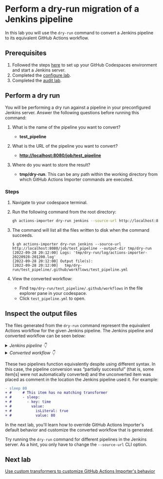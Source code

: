 # Perform a dry-run migration of a Jenkins pipeline

In this lab you will use the `dry-run` command to convert a Jenkins pipeline to its equivalent GitHub Actions workflow.

## Prerequisites

1. Followed the steps [here](./readme.md#configure-your-codespace) to set up your GitHub Codespaces environment and start a Jenkins server.
2. Completed the [configure lab](./1-configure.md#configuring-credentials).
3. Completed the [audit lab](./2-audit.md).

## Perform a dry run

You will be performing a dry run against a pipeline in your preconfigured Jenkins server. Answer the following questions before running this command:

1. What is the name of the pipeline you want to convert?
    - __test_pipeline__

2. What is the URL of the pipeline you want to convert?
    - __<http://localhost:8080/job/test_pipeline>__

3. Where do you want to store the result?
    - __tmp/dry-run__. This can be any path within the working directory from which GitHub Actions Importer commands are executed.

### Steps

1. Navigate to your codespace terminal.
2. Run the following command from the root directory:

    ```bash
    gh actions-importer dry-run jenkins --source-url http://localhost:8080/job/test_pipeline --output-dir tmp/dry-run
    ```

3. The command will list all the files written to disk when the command succeeds.

    ```console
    $ gh actions-importer dry-run jenkins --source-url http://localhost:8080/job/test_pipeline --output-dir tmp/dry-run
    [2022-09-28 20:12:00] Logs: 'tmp/dry-run/log/actions-importer-20220928-201200.log'
    [2022-09-28 20:12:00] Output file(s):
    [2022-09-28 20:12:00]   tmp/dry-run/test_pipeline/.github/workflows/test_pipeline.yml
    ```

4. View the converted workflow:
    - Find `tmp/dry-run/test_pipeline/.github/workflows` in the file explorer pane in your codespace.
    - Click `test_pipeline.yml` to open.

## Inspect the output files

The files generated from the `dry-run` command represent the equivalent Actions workflow for the given Jenkins pipeline. The Jenkins pipeline and converted workflow can be seen below:

<details>
  <summary><em>Jenkins pipeline 👇</em></summary>

```groovy
pipeline {
    agent {
        label 'TeamARunner'
    }

    environment {
        DISABLE_AUTH = 'true'
        DB_ENGINE    = 'sqlite'
    }

    stages {
        stage('build') {
            steps {
                echo "Database engine is ${DB_ENGINE}"
                sleep 80
                echo "DISABLE_AUTH is ${DISABLE_AUTH}"
            }
        }
        stage('test') {
            steps{
                junit '**/target/*.xml'
            }
        }
    }
}
```

</details>

<details>
  <summary><em>Converted workflow 👇</em></summary>

```yaml
name: test_pipeline
on:
  push:
    paths: "*"
  schedule:
  - cron: 0-29/10 * * * *
env:
  DISABLE_AUTH: 'true'
  DB_ENGINE: sqlite
jobs:
  build:
    runs-on:
      - self-hosted
      - TeamARunner
    steps:
    - name: checkout
      uses: actions/checkout@v2
    - name: echo message
      run: echo "Database engine is ${{ env.DB_ENGINE }}"
#     # This item has no matching transformer
#     - sleep:
#       - key: time
#         value:
#           isLiteral: true
#           value: 80
    - name: echo message
      run: echo "DISABLE_AUTH is ${{ env.DISABLE_AUTH }}"
  test:
    runs-on:
      - self-hosted
      - TeamARunner
    needs: build
    steps:
    - name: checkout
      uses: actions/checkout@v2
    - name: Publish test results
      uses: EnricoMi/publish-unit-test-result-action@v1.7
      if: always()
      with:
        files: "**/target/*.xml"
```

</details>

These two pipelines function equivalently despite using different syntax. In this case, the pipeline conversion was “partially successful” (that is, some item[s] were not automatically converted) and the unconverted item was placed as comment in the location the Jenkins pipeline used it. For example:

```diff
- sleep 80
+ #     # This item has no matching transformer
+ #     - sleep:
+ #       - key: time
+ #         value:
+ #           isLiteral: true
+ #           value: 80
```

In the next lab, you'll learn how to override GitHub Actions Importer's default behavior and customize the converted workflow that is generated.

Try running the `dry-run` command for different pipelines in the Jenkins server. As a hint, you only have to change the `--source-url` CLI option.

## Next lab

[Use custom transformers to customize GitHub Actions Importer's behavior](5-custom-transformers.md)
